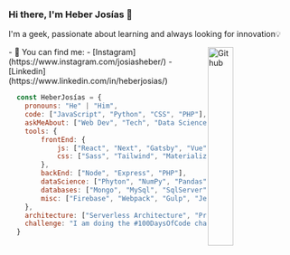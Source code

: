 ### Hi there, I'm Heber Josías 👋
I'm a geek, passionate about learning and always looking for innovation💡

<img width="30%" align="right" alt="Github" src="https://user-images.githubusercontent.com/53913737/91210533-fec40000-e6d2-11ea-90a7-4a4547fd149d.png" />
- 🔭 You can find me:
- [Instagram] (https://www.instagram.com/josiasheber/)
- [Linkedin] (https://www.linkedin.com/in/heberjosias/)

```js
  const HeberJosías = {
    pronouns: "He" | "Him",
    code: ["JavaScript", "Python", "CSS", "PHP"],
    askMeAbout: ["Web Dev", "Tech", "Data Science"],
    tools: {
        frontEnd: {
            js: ["React", "Next", "Gatsby", "Vue", "Nuxt"],
            css: ["Sass", "Tailwind", "Materialize", "Vuetify", "Bootstrap"]
        },
        backEnd: ["Node", "Express", "PHP"],
        dataScience: ["Phyton", "NumPy", "Pandas", "Jupyter", "PowerBI"],
        databases: ["Mongo", "MySql", "SqlServer"],
        misc: ["Firebase", "Webpack", "Gulp", "Jest"]
    },
    architecture: ["Serverless Architecture", "Progressive Web applications", "Single Page Applications"],
    challenge: "I am doing the #100DaysOfCode challenge focused on React and Next"
  }
```
